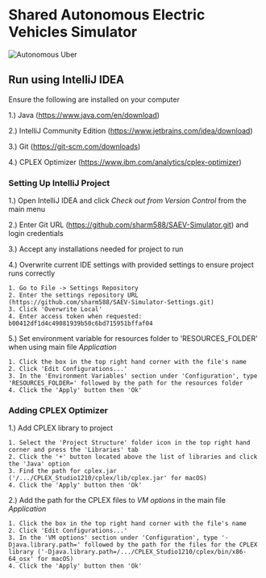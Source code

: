 # Shared Autonomous Electric Vehicles Simulator

![Autonomous Uber](https://s.marketwatch.com/public/resources/images/MW-EV890_uberse_ZH_20160914102258.jpg)

## Run using IntelliJ IDEA

Ensure the following are installed on your computer 

1.) Java (https://www.java.com/en/download)

2.) IntelliJ Community Edition (https://www.jetbrains.com/idea/download)

3.) Git (https://git-scm.com/downloads)

4.) CPLEX Optimizer (https://www.ibm.com/analytics/cplex-optimizer)
    
### Setting Up IntelliJ Project

1.) Open IntelliJ IDEA and click *Check out from Version Control* from the main menu

2.) Enter Git URL (https://github.com/sharm588/SAEV-Simulator.git) and login credentials

3.) Accept any installations needed for project to run

4.)  Overwrite current IDE settings with provided settings to ensure project runs correctly
    
    1. Go to File -> Settings Repository
    2. Enter the settings repository URL (https://github.com/sharm588/SAEV-Simulator-Settings.git)
    3. Click 'Overwrite Local'
    4. Enter access token when requested: b00412df1d4c49081939b50c6bd715951bffaf04
    
5.) Set environment variable for resources folder to 'RESOURCES_FOLDER' when using main file *Application*
   
    1. Click the box in the top right hand corner with the file's name
    2. Click 'Edit Configurations...'
    3. In the 'Environment Variables' section under 'Configuration', type 'RESOURCES_FOLDER=' followed by the path for the resources folder
    4. Click the 'Apply' button then 'Ok'
    
### Adding CPLEX Optimizer

1.) Add CPLEX library to project
    
    1. Select the 'Project Structure' folder icon in the top right hand corner and press the 'Libraries' tab
    2. Click the '+' button located above the list of libraries and click the 'Java' option
    3. Find the path for cplex.jar ('/.../CPLEX_Studio1210/cplex/lib/cplex.jar' for macOS)
    4. Click the 'Apply' button then 'Ok'

2.) Add the path for the CPLEX files to *VM options* in the main file *Application* 

    1. Click the box in the top right hand corner with the file's name
    2. Click 'Edit Configurations...'
    3. In the 'VM options' section under 'Configuration', type '-Djava.library.path=' followed by the path for the files for the CPLEX library ('-Djava.library.path=/.../CPLEX_Studio1210/cplex/bin/x86-64_osx' for macOS)
    4. Click the 'Apply' button then 'Ok'
